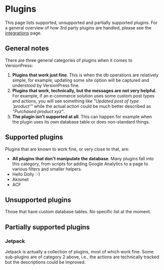 # Plugins

This page lists supported, unsupported and partially supported plugins. For a general overview of how 3rd party plugins are handled, please see the [integrations](.) page.

## General notes

There are three general categories of plugins when it comes to VersionPress:

1. **Plugins that work just fine**. This is when the db operations are relatively simple, for example, updating some site option will be captured and understood by VersionPress fine.
2. **Plugins that work, technically, but the messages are not very helpful**. For example, if an e-commerce solution uses some custom post types and actions, you will see something like *"Updated post of type 'product'"* while the actual action could be much better described as *"Purchased product xyz"*.
3. **The plugin isn't supported at all**. This can happen for example when the plugin uses its own database table or does non-standard things.

## Supported plugins

Plugins that are known to work fine, or very close to that, are:

- **All plugins that don't manipulate the database**. Many plugins fall into this category, from scripts for adding Google Analytics to a page to various filters and smaller helpers.
- Hello Dolly :-)
- Akismet
- ACF

## Unsupported plugins

Those that have custom database tables. No specific list at the moment.

## Partially supported plugins

### Jetpack

Jetpack is actually a collection of plugins, most of which work fine. Some sub-plugins are of category 2 above, i.e., the actions are technically tracked but the descriptions could be improved.
